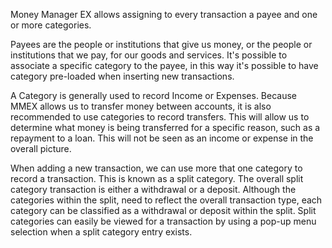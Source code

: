 Money Manager EX allows assigning to every transaction a payee and one or more categories.

Payees are the people or institutions that give us money, or the people or institutions that we pay, for our goods and services. It's possible to associate a specific category to the payee, in this way it's possible to have category pre-loaded when inserting new transactions.

A Category is generally used to record Income or Expenses. Because MMEX allows us to transfer money between accounts, it is also recommended to use categories to record transfers. This will allow us to determine what money is being transferred for a specific reason, such as a repayment to a loan. This will not be seen as an income or expense in the overall picture.

When adding a new transaction, we can use more that one category to record a transaction. This is known as a split category. The overall split category transaction is either a withdrawal or a deposit. Although the categories within the split, need to reflect the overall transaction type, each category can be classified as a withdrawal or deposit within the split. Split categories can easily be viewed for a transaction by using a pop-up menu selection when a split category entry exists.